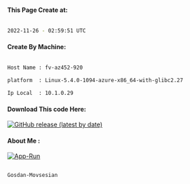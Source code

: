 
   
#### This Page Create at:

```bash

2022-11-26 - 02:59:51 UTC

```

#### Create By Machine:

```bash

Host Name : fv-az452-920

platform  : Linux-5.4.0-1094-azure-x86_64-with-glibc2.27

Ip Local  : 10.1.0.29

```
#### Download This code Here:

[![GitHub release (latest by date)](https://img.shields.io/github/v/release/Gosdan-Movsesian/Gosdan?style=for-the-badge&label=Download)](https://github.com/Gosdan-Movsesian/Gosdan/releases) 

</p> 

#### About Me :

[![App-Run](https://github.com/Gosdan-Movsesian/Gosdan/actions/workflows/App-Run.yml/badge.svg)](https://github.com/Gosdan-Movsesian/Gosdan/actions/workflows/App-Run.yml)

```bash

Gosdan-Movsesian

```

